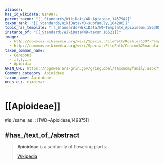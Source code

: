 ```yaml
---
aliases:
has_id_wikidata: Q149875
parent_taxon: "[[_Standards/WikiData/WD~Apiaceae,145794]]"
taxon_rank: "[[_Standards/WikiData/WD~subfamily,164280]]"
topic_has_template: "[[_Standards/WikiData/WD~Template_Apioideae,15630882]]"
instance_of: "[[_Standards/WikiData/WD~taxon,16521]]"
image:
  - http://commons.wikimedia.org/wiki/Special:FilePath/Koehler1887-PimpinellaAnisum.jpg
  - http://commons.wikimedia.org/wiki/Special:FilePath/Conium%20maculatum%20-%20K%C3%B6hler%E2%80%93s%20Medizinal-Pflanzen-191.jpg
taxon_common_name:
  - Селерові
  - خيمياوات
  - Apiòidia
GRIN_URL: https://npgsweb.ars-grin.gov/gringlobal/taxonomyfamily.aspx?type=subfamily&id=3007
Commons_category: Apioideae
taxon_name: Apioideae
UMLS_CUI: C1491967
---
```


# [[Apioideae]] 

#is_/same_as :: [[WD~Apioideae,149875]] 

## #has_/text_of_/abstract 

> **Apioideae** is a subfamily of flowering plants.
>
> [Wikipedia](https://en.wikipedia.org/wiki/Apioideae) 
